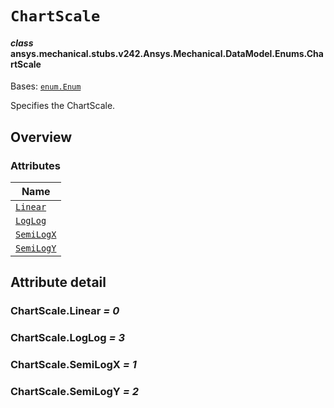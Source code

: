 # `ChartScale`



#### *class* ansys.mechanical.stubs.v242.Ansys.Mechanical.DataModel.Enums.ChartScale

Bases: [`enum.Enum`](https://docs.python.org/3/library/enum.html#enum.Enum)

Specifies the ChartScale.

<!-- !! processed by numpydoc !! -->

<a id="overview"></a>

## Overview

### Attributes

| Name |
| ------------------------------------ |
| [`Linear`](#ChartScale.Linear) |
| [`LogLog`](#ChartScale.LogLog) |
| [`SemiLogX`](#ChartScale.SemiLogX) |
| [`SemiLogY`](#ChartScale.SemiLogY) |

<a id="attribute-detail"></a>

## Attribute detail

<a id="ChartScale.Linear"></a>

### ChartScale.Linear *= 0*

<a id="ChartScale.LogLog"></a>

### ChartScale.LogLog *= 3*

<a id="ChartScale.SemiLogX"></a>

### ChartScale.SemiLogX *= 1*

<a id="ChartScale.SemiLogY"></a>

### ChartScale.SemiLogY *= 2*


